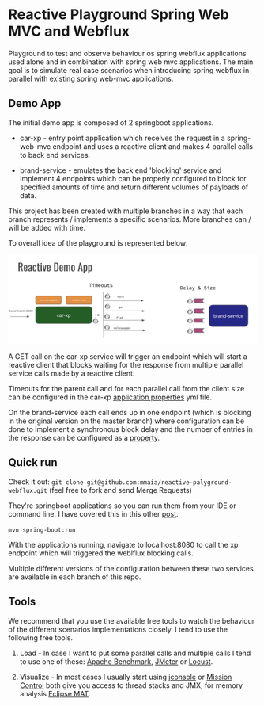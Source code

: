 # Reactive Playground Spring Web MVC and Webflux

Playground to test and observe behaviour os spring webflux applications used alone and in combination
with spring web mvc applications. The main goal is to simulate real case scenarios when introducing
spring webflux in parallel with existing spring web-mvc applications.

## Demo App

The initial demo app is composed of 2 springboot applications.

- car-xp - entry point application which receives the request in a spring-web-mvc endpoint and
uses a reactive client and makes 4 parallel calls to back end services.

- brand-service - emulates the back end 'blocking' service and implement 4 endpoints which can be properly 
configured to block for specified amounts of time and return different volumes of payloads of data.

This project has been created with multiple branches in a way that each branch represents / implements a specific 
scenarios. More branches can / will be added with time.

To overall idea of the playground is represented below: 

![demo app overview](./img/reactive-demo-app-high-level-overview.png)

A GET call on the car-xp service will trigger an endpoint which will start a reactive client that blocks
waiting for the response from multiple parallel service calls made by a reactive client. 

Timeouts for the parent call and for each parallel call from the client size can be configured in the 
car-xp [application properties](./car-xp/src/main/resources/application.yml) yml file.

On the brand-service each call ends up in one endpoint (which is blocking in the original version on the master branch) 
where configuration can be done to implement a synchronous block delay and the number of entries in the response can be 
configured as a [property](./brand-service/src/main/resources/application.yml). 

## Quick run

Check it out: `git clone git@github.com:mmaia/reactive-palyground-webflux.git` (feel free to fork and send Merge Requests)

They're springboot applications so you can run them from your IDE or command line. 
I have covered this in this other [post](https://dev.to/thegroo/spring-boot-crash-course-21nm). 

`mvn spring-boot:run`

With the applications running, navigate to localhost:8080 to call the xp endpoint which will triggered the weblflux 
blocking calls.

Multiple different versions of the configuration between these two services are available in each branch of this repo. 


## Tools

We recommend that you use the available free tools to watch the behaviour of the different scenarios implementations closely.
I tend to use the following free tools. 

1. Load - In case I want to put some parallel calls and multiple calls I tend to use one of these: 
[Apache Benchmark](https://httpd.apache.org/docs/2.4/programs/ab.html), 
[JMeter](https://jmeter.apache.org/) or [Locust](https://locust.io/).

2. Visualize - In most cases I usually start using [jconsole](https://docs.oracle.com/javase/7/docs/technotes/guides/management/jconsole.html) 
or [Mission Control](https://www.oracle.com/java/technologies/jdk-mission-control.html) both give you access to 
thread stacks and JMX, for memory analysis [Eclipse MAT](https://www.eclipse.org/mat/).  




